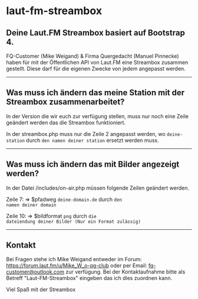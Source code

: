 # laut-fm-streambox

## Deine Laut.FM Streambox basiert auf Bootstrap 4. 

FQ-Customer (Mike Weigand) & Firma Quergedacht (Manuel Pinnecke) haben f&uuml;r mit der &Ouml;ffentlichen API von Laut.FM eine Streambox zusammen gestellt.
Diese darf f&uuml;r die eigenen Zwecke von jedem angepasst werden.

---

## Was muss ich &auml;ndern das meine Station mit der Streambox zusammenarbeitet?

In der Version die wir euch zur verf&uuml;gung stellen, muss nur noch eine Zeile ge&auml;ndert werden das die Streambox funktioniert.

In der streambox.php muss nur die Zeile 2 angepasst werden, wo <code>deine-station</code> durch <code>den namen deiner station</code> ersetzt werden muss.

---

## Was muss ich &auml;ndern das mit Bilder angezeigt werden?

In der Datei /includes/on-air.php m&uuml;ssen folgende Zeilen ge&auml;ndert werden.

Zeile 7: => $pfadweg <code>deine-domain.de</code> durch <code>den namen deiner domain</code>

Zeile 10: => $bildformat <code>png</code> durch <code>die dateiendung deiner Bilder (Nur ein Format zul&auml;ssig)</code>

---

## Kontakt

Bei Fragen stehe ich Mike Weigand entweder im Forum: <url>https://forum.laut.fm/u/Mike_W_o-qg-club</url> oder per Email: fq-customer@outlook.com zur verf&uuml;gung.
Bei der Kontaktaufnahme bitte als Betreff "Laut-FM-Streambox" eingeben das ich dies zuordnen kann.

Viel Spa&szlig; mit der Streambox
